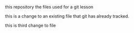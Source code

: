 
this repository the files used for a git lesson

this is a change to an existing file that git has already 
tracked.

this is third change to file 

